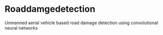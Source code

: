 # Roaddamgedetection
Unmanned aerial vehicle based road damage detection using convolutional neural networks

